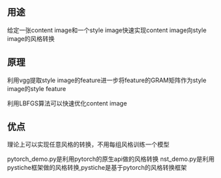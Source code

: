 ## 用途
给定一张content image和一个style image快速实现content image向style image的风格转换

## 原理
利用vgg提取style image的feature进一步将feature的GRAM矩阵作为style image的style feature

利用LBFGS算法可以快速优化content image

## 优点
理论上可以实现任意风格的转换，不用每组风格训练一个模型

pytorch_demo.py是利用pytorch的原生api做的风格转换
nst_demo.py是利用pystiche框架做的风格转换,pystiche是基于pytorch的风格转换框架

